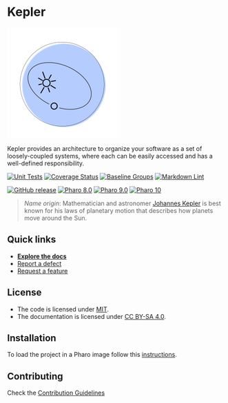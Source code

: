 # Kepler

![Logo](assets/logo.svg)

Kepler provides an architecture to organize your software as a set of
loosely-coupled systems, where each can be easily accessed and has a
well-defined responsibility.

[![Unit Tests](https://github.com/ba-st/Kepler/actions/workflows/unit-tests.yml/badge.svg)](https://github.com/ba-st/Kepler/actions/workflows/unit-tests.yml/badge.svg)
[![Coverage Status](https://codecov.io/github/ba-st/Kepler/coverage.svg?branch=release-candidate)](https://codecov.io/gh/ba-st/Kepler/branch/release-candidate)
[![Baseline Groups](https://github.com/ba-st/Kepler/actions/workflows/loading-groups.yml/badge.svg)](https://github.com/ba-st/Kepler/actions/workflows/loading-groups.yml)
[![Markdown Lint](https://github.com/ba-st/Kepler/actions/workflows/markdown-lint.yml/badge.svg)](https://github.com/ba-st/Kepler/actions/workflows/markdown-lint.yml)

[![GitHub release](https://img.shields.io/github/release/ba-st/Kepler.svg)](https://github.com/ba-st/Kepler/releases/latest)
[![Pharo 8.0](https://img.shields.io/badge/Pharo-8.0-informational)](https://pharo.org)
[![Pharo 9.0](https://img.shields.io/badge/Pharo-9.0-informational)](https://pharo.org)
[![Pharo 10](https://img.shields.io/badge/Pharo-10-informational)](https://pharo.org)

> *Name origin*: Mathematician and astronomer [Johannes Kepler](https://en.wikipedia.org/wiki/Johannes_Kepler) is best known for his laws of planetary motion that describes how planets move around the Sun.

## Quick links

- [**Explore the docs**](docs/README.md)
- [Report a defect](https://github.com/ba-st/Kepler/issues/new?labels=Type%3A+Defect)
- [Request a feature](https://github.com/ba-st/Kepler/issues/new?labels=Type%3A+Feature)

## License

- The code is licensed under [MIT](LICENSE).
- The documentation is licensed under [CC BY-SA 4.0](http://creativecommons.org/licenses/by-sa/4.0/).

## Installation

To load the project in a Pharo image follow this [instructions](docs/how-to/how-to-load-in-pharo.md).

## Contributing

Check the [Contribution Guidelines](CONTRIBUTING.md)
